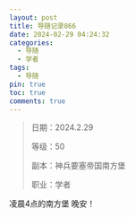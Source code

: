 ```yaml
---
layout: post
title: 导随记录866
date: 2024-02-29 04:24:32
categories:
  - 导随
  - 学者
tags:
  - 导随
pin: true
toc: true
comments: true
---
```

> 日期：2024.2.29
>
> 等级：50
>
> 副本：神兵要塞帝国南方堡
>
> 职业：学者

凌晨4点的南方堡 晚安！